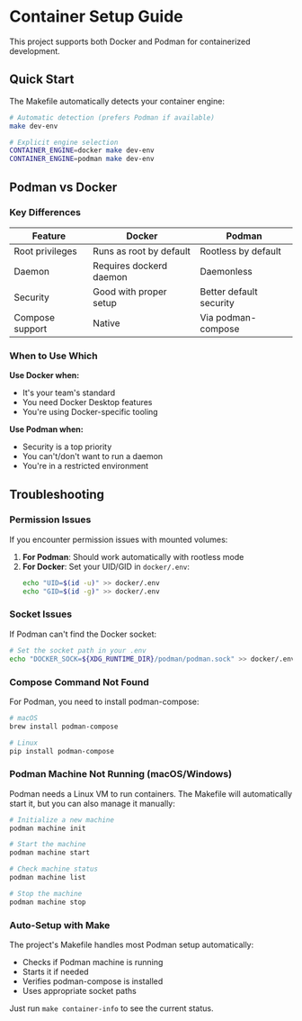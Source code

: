 # Container Setup Guide

This project supports both Docker and Podman for containerized development.

## Quick Start

The Makefile automatically detects your container engine:

```bash
# Automatic detection (prefers Podman if available)
make dev-env

# Explicit engine selection
CONTAINER_ENGINE=docker make dev-env
CONTAINER_ENGINE=podman make dev-env
```

## Podman vs Docker

### Key Differences

| Feature | Docker | Podman |
|---------|--------|--------|
| Root privileges | Runs as root by default | Rootless by default |
| Daemon | Requires dockerd daemon | Daemonless |
| Security | Good with proper setup | Better default security |
| Compose support | Native | Via podman-compose |

### When to Use Which

**Use Docker when:**
- It's your team's standard
- You need Docker Desktop features
- You're using Docker-specific tooling

**Use Podman when:**
- Security is a top priority
- You can't/don't want to run a daemon
- You're in a restricted environment

## Troubleshooting

### Permission Issues

If you encounter permission issues with mounted volumes:

1. **For Podman**: Should work automatically with rootless mode
2. **For Docker**: Set your UID/GID in `docker/.env`:
   ```bash
   echo "UID=$(id -u)" >> docker/.env
   echo "GID=$(id -g)" >> docker/.env
   ```

### Socket Issues

If Podman can't find the Docker socket:

```bash
# Set the socket path in your .env
echo "DOCKER_SOCK=${XDG_RUNTIME_DIR}/podman/podman.sock" >> docker/.env
```

### Compose Command Not Found

For Podman, you need to install podman-compose:

```bash
# macOS
brew install podman-compose

# Linux
pip install podman-compose
```

### Podman Machine Not Running (macOS/Windows)

Podman needs a Linux VM to run containers. The Makefile will automatically start it, but you can also manage it manually:

```bash
# Initialize a new machine
podman machine init

# Start the machine
podman machine start

# Check machine status
podman machine list

# Stop the machine
podman machine stop
```

### Auto-Setup with Make

The project's Makefile handles most Podman setup automatically:

- Checks if Podman machine is running
- Starts it if needed
- Verifies podman-compose is installed
- Uses appropriate socket paths

Just run `make container-info` to see the current status.